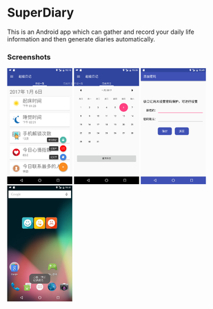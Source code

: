 # SuperDiary
This is an Android app which can gather and record your daily life information and then generate diaries automatically.

### Screenshots
<img src="images/1.png" width="30%" />
<img src="images/2.png" width="30%" />
<img src="images/3.png" width="30%" />
<img src="images/4.png" width="30%" />
